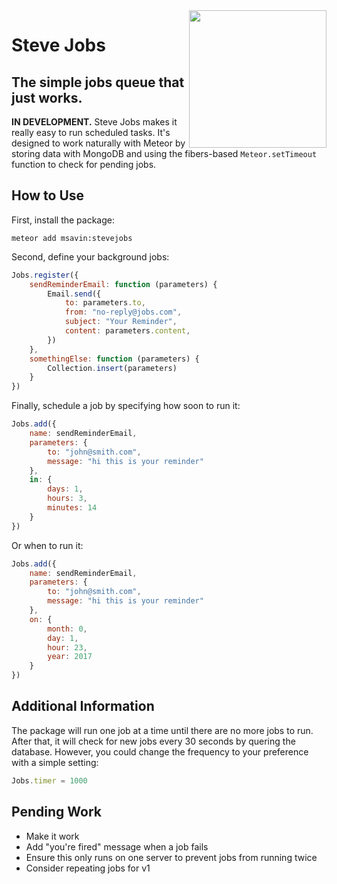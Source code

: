 <img align="right" width="220" src="https://github.com/msavin/stevejobs/blob/master/avatar.png?raw=true" />

# Steve Jobs

## The simple jobs queue that just works. 

**IN DEVELOPMENT.** Steve Jobs makes it really easy to run scheduled tasks. It's designed to work naturally with Meteor by storing data with MongoDB and using the fibers-based `Meteor.setTimeout` function to check for pending jobs.

## How to Use

First, install the package:

	meteor add msavin:stevejobs

Second, define your background jobs: 

```javascript
Jobs.register({
    sendReminderEmail: function (parameters) {
        Email.send({
            to: parameters.to,
            from: "no-reply@jobs.com",
            subject: "Your Reminder",
            content: parameters.content,
        })
    },
    somethingElse: function (parameters) {
        Collection.insert(parameters)
    }
})
```

Finally, schedule a job by specifying how soon to run it:

```javascript
Jobs.add({
    name: sendReminderEmail,
    parameters: {
        to: "john@smith.com",
        message: "hi this is your reminder"
    },
    in: {
        days: 1,
        hours: 3,
        minutes: 14
    }
})
```

Or when to run it: 

```javascript
Jobs.add({
    name: sendReminderEmail,
    parameters: {
        to: "john@smith.com",
        message: "hi this is your reminder"
    },
    on: {
        month: 0,
        day: 1,
        hour: 23,
        year: 2017
    }
})

```

## Additional Information

The package will run one job at a time until there are no more jobs to run. After that, it will check for new jobs every 30 seconds by quering the database. However, you could change the frequency to your preference with a simple setting: 

```javascript
Jobs.timer = 1000
```

## Pending Work

 - Make it work
 - Add "you're fired" message when a job fails 
 - Ensure this only runs on one server to prevent jobs from running twice
 - Consider repeating jobs for v1 